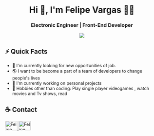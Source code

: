 <h1 align="center">Hi 👋, I'm Felipe Vargas 👨‍💻</h1>
<h3 align="center"> Electronic Engineer | Front-End Developer</h3>
<div align="center">
<img src="https://user-images.githubusercontent.com/83327665/121574170-fd5e8c80-c9f3-11eb-9594-e80c8d0a24d1.jpg")
" >
  </div>
  
## ⚡️ Quick Facts
- 👀 I'm currently looking for new opportunities of job.
- 🌎 I want to be become a part of a team of developers to change people's lives
- 💼 I'm currently working on  personal projects
- 🎥 Hobbies other than coding: Play single player videogames , watch movies and Tv shows, read


## :coffee: Contact
  
  <a href="https://www.linkedin.com/in/felipe-vargas-6a8768212/" target="blank">
    <img src="https://cdn.jsdelivr.net/npm/simple-icons@3.0.1/icons/linkedin.svg" alt="Felipe" height="30" width="40" />
  </a>
  <a href="felipevargasdev98@gmail.com" target="blank">
    <img src="https://cdn.jsdelivr.net/npm/simple-icons@3.0.1/icons/gmail.svg" alt="Felipe" height="30" width="40" />
  </a>
